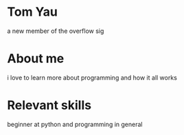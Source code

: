 # Tom Yau
a new member of the overflow sig
# About me
i love to learn more about programming and how it all works
# Relevant skills
beginner at python and programming in general 

